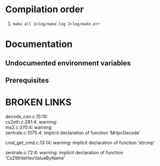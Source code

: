 # Compilation order

1. `make all 1>log/make.log 2>log/make.err`

# Documentation  

## Undocumented environment variables

## Prerequisites

# BROKEN LINKS

decode_can.c:15:10:  
cs2eth.c:281:4: warning:  
ms2.c:370:4: warning:  
zentrale.c:1075:4: implicit declaration of function ‘MrIpcDecode’  

cmd_get_cmd.c:13:14: warning: implicit declaration of function ‘strcmp’  

zentrale.c:72:4: warning: implicit declaration of function ‘Cs2WriteHexValueByName’

